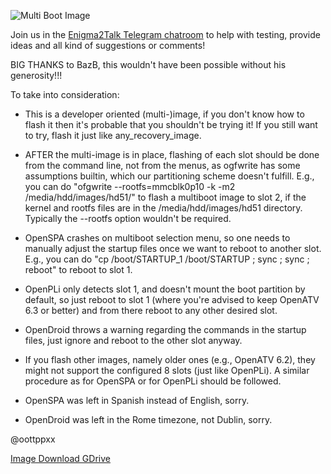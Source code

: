 ![Multi Boot Image](https://github.com/oottppxx/enigma2/blob/master/mutanthd51/hd51x8mi.jpg)

Join us in the [Enigma2Talk Telegram chatroom](https://t.me/talkenigma2)
to help with testing, provide ideas and all kind of suggestions or comments!

BIG THANKS to BazB, this wouldn't have been possible without his generosity!!!

To take into consideration:

* This is a developer oriented (multi-)image, if you don't know how to flash it
  then it's probable that you shouldn't be trying it!
  If you still want to try, flash it just like any_recovery_image.

* AFTER the multi-image is in place, flashing of each slot should be done from
  the command line, not from the menus, as ogfwrite has some assumptions
  builtin, which our partitioning scheme doesn't fulfill.
  E.g., you can do "ofgwrite --rootfs=mmcblk0p10 -k -m2 /media/hdd/images/hd51/"
  to flash a multiboot image to slot 2, if the kernel and rootfs files are in
  the /media/hdd/images/hd51 directory. Typically the --rootfs option wouldn't
  be required.

* OpenSPA crashes on multiboot selection menu, so one needs to manually adjust
  the startup files once we want to reboot to another slot.
  E.g., you can do "cp /boot/STARTUP_1 /boot/STARTUP ; sync ; sync ; reboot"
  to reboot to slot 1.

* OpenPLi only detects slot 1, and doesn't mount the boot partition by default,
  so just reboot to slot 1 (where you're advised to keep OpenATV 6.3 or better)
  and from there reboot to any other desired slot.

* OpenDroid throws a warning regarding the commands in the startup files, just
  ignore and reboot to the other slot anyway.

* If you flash other images, namely older ones (e.g., OpenATV 6.2), they might
  not support the configured 8 slots (just like OpenPLi). A similar procedure as
  for OpenSPA or for OpenPLi should be followed.

* OpenSPA was left in Spanish instead of English, sorry.

* OpenDroid was left in the Rome timezone, not Dublin, sorry.

@oottppxx


[Image Download GDrive](https://drive.google.com/file/d/1-j1j9eB8mA6mQuFQL5mC6y0MlclNZfa7/)

